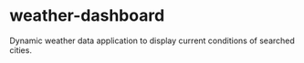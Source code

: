 # weather-dashboard
Dynamic weather data application to display current conditions of searched cities.
